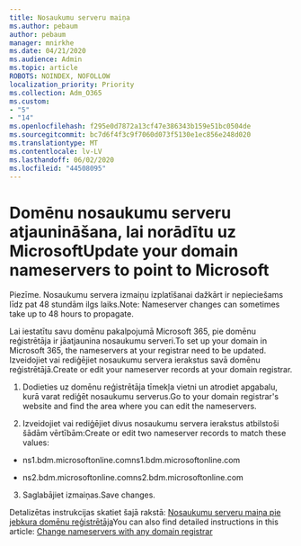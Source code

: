 ```yaml
---
title: Nosaukumu serveru maiņa
ms.author: pebaum
author: pebaum
manager: mnirkhe
ms.date: 04/21/2020
ms.audience: Admin
ms.topic: article
ROBOTS: NOINDEX, NOFOLLOW
localization_priority: Priority
ms.collection: Adm_O365
ms.custom:
- "5"
- "14"
ms.openlocfilehash: f295e0d7872a13cf47e386343b159e51bc0504de
ms.sourcegitcommit: bc7d6f4f3c9f7060d073f5130e1ec856e248d020
ms.translationtype: MT
ms.contentlocale: lv-LV
ms.lasthandoff: 06/02/2020
ms.locfileid: "44508095"
---
```

# <a name="update-your-domain-nameservers-to-point-to-microsoft"></a><span data-ttu-id="94986-102">Domēnu nosaukumu serveru atjaunināšana, lai norādītu uz Microsoft</span><span class="sxs-lookup"><span data-stu-id="94986-102">Update your domain nameservers to point to Microsoft</span></span>

<span data-ttu-id="94986-103">Piezīme. Nosaukumu servera izmaiņu izplatīšanai dažkārt ir nepieciešams līdz pat 48 stundām ilgs laiks.</span><span class="sxs-lookup"><span data-stu-id="94986-103">Note: Nameserver changes can sometimes take up to 48 hours to propagate.</span></span>
  
<span data-ttu-id="94986-104">Lai iestatītu savu domēnu pakalpojumā Microsoft 365, pie domēnu reģistrētāja ir jāatjaunina nosaukumu serveri.</span><span class="sxs-lookup"><span data-stu-id="94986-104">To set up your domain in Microsoft 365, the nameservers at your registrar need to be updated.</span></span> <span data-ttu-id="94986-105">Izveidojiet vai rediģējiet nosaukumu servera ierakstus savā domēnu reģistrētājā.</span><span class="sxs-lookup"><span data-stu-id="94986-105">Create or edit your nameserver records at your domain registrar.</span></span>
  
1. <span data-ttu-id="94986-106">Dodieties uz domēnu reģistrētāja tīmekļa vietni un atrodiet apgabalu, kurā varat rediģēt nosaukumu serverus.</span><span class="sxs-lookup"><span data-stu-id="94986-106">Go to your domain registrar's website and find the area where you can edit the nameservers.</span></span>
  
2. <span data-ttu-id="94986-107">Izveidojiet vai rediģējiet divus nosaukumu servera ierakstus atbilstoši šādām vērtībām:</span><span class="sxs-lookup"><span data-stu-id="94986-107">Create or edit two nameserver records to match these values:</span></span>

  - <span data-ttu-id="94986-108">ns1.bdm.microsoftonline.com</span><span class="sxs-lookup"><span data-stu-id="94986-108">ns1.bdm.microsoftonline.com</span></span>

  - <span data-ttu-id="94986-109">ns2.bdm.microsoftonline.com</span><span class="sxs-lookup"><span data-stu-id="94986-109">ns2.bdm.microsoftonline.com</span></span>

3. <span data-ttu-id="94986-110">Saglabājiet izmaiņas.</span><span class="sxs-lookup"><span data-stu-id="94986-110">Save changes.</span></span>

<span data-ttu-id="94986-111">Detalizētas instrukcijas skatiet šajā rakstā: [Nosaukumu serveru maiņa pie jebkura domēnu reģistrētāja](https://docs.microsoft.com/microsoft-365/admin/get-help-with-domains/change-nameservers-at-any-domain-registrar)</span><span class="sxs-lookup"><span data-stu-id="94986-111">You can also find detailed instructions in this article: [Change nameservers with any domain registrar](https://docs.microsoft.com/microsoft-365/admin/get-help-with-domains/change-nameservers-at-any-domain-registrar)</span></span>
  
